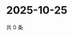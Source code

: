 # 2025-10-25

共 0 条

<!-- BEGIN ZHIHUQUESTIONS -->
<!-- 最后更新时间 Sat Oct 25 2025 11:29:56 GMT+0800 (China Standard Time) -->

<!-- END ZHIHUQUESTIONS -->
